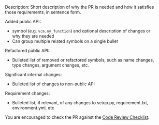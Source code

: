 Description: Short description of why the PR is needed and how it satisfies those requirements, in sentence form.

Added public API:
- symbol (e.g. `vcm.my_function`) and optional description of changes or why they are needed
- Can group multiple related symbols on a single bullet

Refactored public API:
- Bulleted list of removed or refactored symbols, such as name changes, type changes, argument changes, etc.

Significant internal changes:
- Bulleted list of changes to non-public API

Requirement changes:
- Bulleted list, if relevant, of any changes to setup.py, requirement.txt, environment.yml, etc

You are encouraged to check the PR against the [Code Review Checklist](https://paper.dropbox.com/doc/Code-Review-Checklist--A4lKrs~xg7w5Gsb39N6JLNQoAg-IlsYffZgTwyKEylty7NhY).
